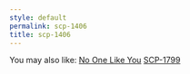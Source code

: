 ```yaml
---
style: default
permalink: scp-1406
title: scp-1406
---
```

You may also like:
[No One Like You](http://scp-wiki.net/no-one-like-you)
[SCP-1799](http://scp-wiki.net/scp-1799)